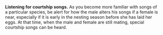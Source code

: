 **Listening for courtship songs.** As you become more familiar with
songs of a particular species, be alert for how the male alters his
songs if a female is near, especially if it is early in the nesting
season before she has laid her eggs. At that time, when the male and
female are still mating, special courtship songs can be heard.
